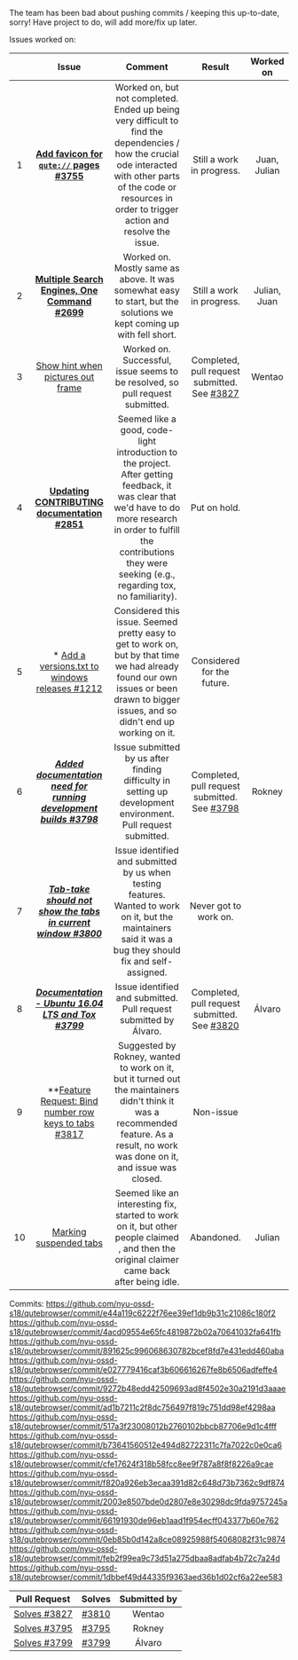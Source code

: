 The team has been bad about pushing commits / keeping this up-to-date, sorry! Have project to do, will add more/fix up later.

Issues worked on:

|  ﻿  |                                                             Issue                                                             |                                                                                                               Comment                                                                                                              |                                                Result                                                |    Worked on    |
|:--:|:-----------------------------------------------------------------------------------------------------------------------------:|:----------------------------------------------------------------------------------------------------------------------------------------------------------------------------------------------------------------------------------:|:----------------------------------------------------------------------------------------------------:|:---------------:|
|  1 |              **[Add favicon for `qute://` pages #3755](https://github.com/qutebrowser/qutebrowser/issues/3755)**             |          Worked on, but not completed. Ended up being very difficult to find the dependencies / how the crucial ode interacted with other parts of the code or resources in order to trigger action and resolve the issue.         |                                       Still a work in progress.                                      |       Juan, Julian      |
|  2 |            **[Multiple Search Engines, One Command #2699](https://github.com/qutebrowser/qutebrowser/issues/2699)**          |                                         Worked on. Mostly same as above. It was somewhat easy to start, but the solutions we kept coming up with fell short.                                          |                                       Still a work in progress.                                      | Julian, Juan |
|  3 |                  [Show hint when pictures out frame](https://github.com/qutebrowser/qutebrowser/issues/3810)                 |                                                               Worked on. Successful, issue seems to be resolved, so pull request submitted.                                                               | Completed, pull request submitted. See [#3827](https://github.com/qutebrowser/qutebrowser/pull/3827) |      Wentao     |
|  4 |            **[Updating CONTRIBUTING documentation #2851](https://github.com/qutebrowser/qutebrowser/issues/2851)**           | Seemed like a good, code-light introduction to the project. After getting feedback, it was clear that we'd have to do more research in order to fulfill the contributions they were seeking (e.g., regarding tox, no familiarity). |                                             Put on hold.                                             |                 |
|  5 |            * [Add a versions.txt to windows releases #1212](https://github.com/qutebrowser/qutebrowser/issues/1212)           |                        Considered this issue. Seemed pretty easy to get to work on, but by that time we had already found our own issues or been drawn to bigger issues, and so didn't end up working on it.                       |                                      Considered for the future.                                      |                 |
|  6 | ***[Added documentation need for running development builds #3798](https://github.com/qutebrowser/qutebrowser/issues/3795)*** |                                               Issue submitted by us after finding difficulty in setting up development environment. Pull request submitted.                                               | Completed, pull request submitted. See [#3798](https://github.com/qutebrowser/qutebrowser/pull/3798) |      Rokney     |
|  7 |   ***[Tab-take should not show the tabs in current window #3800](https://github.com/qutebrowser/qutebrowser/issues/3800)***   |                                     Issue identified and submitted by us when testing features. Wanted to work on it, but the maintainers said it was a bug they should fix and self-assigned.                                     |                                   Never got to work on.                                   |                 |
|  8 |         ***[Documentation - Ubuntu 16.04 LTS and Tox #3799](https://github.com/qutebrowser/qutebrowser/issues/3799)***        |                                                                                Issue identified and submitted. Pull request submitted by Álvaro.                                                                               | Completed, pull request submitted. See [#3820](https://github.com/qutebrowser/qutebrowser/pull/3820) |      Álvaro     |
|  9 |        **[Feature Request: Bind number row keys to tabs #3817](https://github.com/qutebrowser/qutebrowser/issues/3817)        |                         Suggested by Rokney, wanted to work on it, but it turned out the maintainers didn't think it was a recommended feature. As a result, no work was done on it, and issue was closed.                         |                                               Non-issue                                              |                 |
| 10 |                        [Marking suspended tabs](https://github.com/qutebrowser/qutebrowser/issues/3600)                       |                                Seemed like an interesting fix, started to work on it, but other people claimed , and then the original claimer came back after being idle.                                 |                                              Abandoned.                                              |      Julian     |

Commits:
https://github.com/nyu-ossd-s18/qutebrowser/commit/e44a119c6222f76ee39ef1db9b31c21086c180f2
https://github.com/nyu-ossd-s18/qutebrowser/commit/4acd09554e65fc4819872b02a70641032fa641fb
https://github.com/nyu-ossd-s18/qutebrowser/commit/891625c996068630782bcef8fd7e431edd460aba
https://github.com/nyu-ossd-s18/qutebrowser/commit/e027779416caf3b606616267fe8b6506adfeffe4
https://github.com/nyu-ossd-s18/qutebrowser/commit/9272b48edd42509693ad8f4502e30a2191d3aaae
https://github.com/nyu-ossd-s18/qutebrowser/commit/ad1b7211c2f8dc756497f819c751dd98ef4298aa
https://github.com/nyu-ossd-s18/qutebrowser/commit/517a3f23008012b2760102bbcb87706e9d1c4fff
https://github.com/nyu-ossd-s18/qutebrowser/commit/b73641560512e494d82722311c7fa7022c0e0ca6
https://github.com/nyu-ossd-s18/qutebrowser/commit/cfe17624f318b58fcc8ee9f787a8f8f8226a9cae
https://github.com/nyu-ossd-s18/qutebrowser/commit/f820a926eb3ecaa391d82c648d73b7362c9df874
https://github.com/nyu-ossd-s18/qutebrowser/commit/2003e8507bde0d2807e8e30298dc9fda9757245a
https://github.com/nyu-ossd-s18/qutebrowser/commit/66191930de96eb1aad1f954ecff043377b60e762
https://github.com/nyu-ossd-s18/qutebrowser/commit/0eb85b0d142a8ce08925988f54068082f31c9874
https://github.com/nyu-ossd-s18/qutebrowser/commit/feb2f99ea9c73d51a275dbaa8adfab4b72c7a24d
https://github.com/nyu-ossd-s18/qutebrowser/commit/1dbbef49d44335f9363aed36b1d02cf6a22ee583

|                             ﻿Pull Request                             |                              Solves                              | Submitted by |
|:--------------------------------------------------------------------:|:----------------------------------------------------------------:|:------------:|
| [Solves #3827](https://github.com/qutebrowser/qutebrowser/pull/3827) |  [#3810](https://github.com/qutebrowser/qutebrowser/issues/3810) |    Wentao    |
| [Solves #3795](https://github.com/qutebrowser/qutebrowser/pull/3798) |  [#3795](https://github.com/qutebrowser/qutebrowser/issues/3795) |    Rokney    |
| [Solves #3799](https://github.com/qutebrowser/qutebrowser/pull/3820) | [#3799](https://github.com/qutebrowser/qutebrowser/issues/3799) |    Álvaro    |
